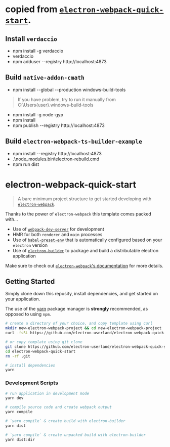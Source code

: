 # copied from [`electron-webpack-quick-start`](https://github.com/electron-userland/electron-webpack-quick-start).

## Install `verdaccio`
* npm install -g verdaccio 
* verdaccio
* npm adduser --registry http://localhost:4873

## Build `native-addon-cmath`
* npm install --global --production windows-build-tools

> If you have problem,  try to run it manually from C:\Users\{user}\.windows-build-tools
* npm install -g node-gyp  
* npm install 
* npm publish --registry http://localhost:4873

## Build `electron-webpack-ts-builder-example`
* npm install --registry http://localhost:4873
* .\node_modules\.bin\electron-rebuild.cmd
* npm run dist


# electron-webpack-quick-start
> A bare minimum project structure to get started developing with [`electron-webpack`](https://github.com/electron-userland/electron-webpack).

Thanks to the power of `electron-webpack` this template comes packed with...

* Use of [`webpack-dev-server`](https://github.com/webpack/webpack-dev-server) for development
* HMR for both `renderer` and `main` processes
* Use of [`babel-preset-env`](https://github.com/babel/babel-preset-env) that is automatically configured based on your `electron` version
* Use of [`electron-builder`](https://github.com/electron-userland/electron-builder) to package and build a distributable electron application

Make sure to check out [`electron-webpack`'s documentation](https://webpack.electron.build/) for more details.

## Getting Started
Simply clone down this reposity, install dependencies, and get started on your application.

The use of the [yarn](https://yarnpkg.com/) package manager is **strongly** recommended, as opposed to using `npm`.

```bash
# create a directory of your choice, and copy template using curl
mkdir new-electron-webpack-project && cd new-electron-webpack-project
curl -fsSL https://github.com/electron-userland/electron-webpack-quick-start/archive/master.tar.gz | tar -xz --strip-components 1

# or copy template using git clone
git clone https://github.com/electron-userland/electron-webpack-quick-start.git
cd electron-webpack-quick-start
rm -rf .git

# install dependencies
yarn
```

### Development Scripts

```bash
# run application in development mode
yarn dev

# compile source code and create webpack output
yarn compile

# `yarn compile` & create build with electron-builder
yarn dist

# `yarn compile` & create unpacked build with electron-builder
yarn dist:dir
```
